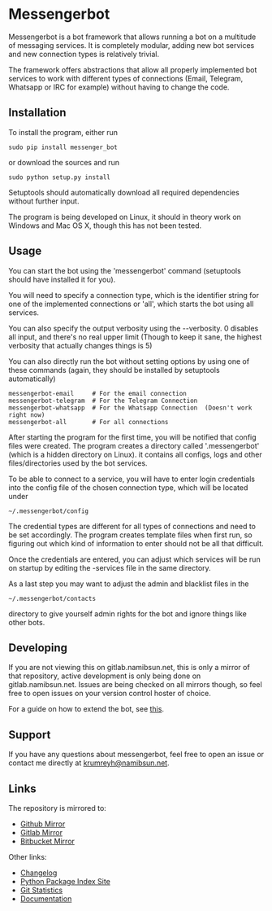 # Messengerbot

Messengerbot is a bot framework that allows running a bot on a multitude of messaging services. It is completely
modular, adding new bot services and new connection types is relatively trivial.

The framework offers abstractions that allow all properly implemented bot services to work with different types of
connections (Email, Telegram, Whatsapp or IRC for example) without having to change the code.
 
## Installation

To install the program, either run

    sudo pip install messenger_bot
    
or download the sources and run

    sudo python setup.py install
    
Setuptools should automatically download all required dependencies without further input.

The program is being developed on Linux, it should in theory work on Windows and Mac OS X, though this has not been
tested.

## Usage

You can start the bot using the 'messengerbot' command (setuptools should have installed it for you).

You will need to specify a connection type, which is the identifier string for one of the implemented
connections or 'all', which starts the bot using all services.

You can also specify the output verbosity using the --verbosity. 0 disables all input, and there's no real
upper limit (Though to keep it sane, the highest verbosity that actually changes things is 5)

You can also directly run the bot without setting options by using one of these commands (again, they should be
installed by setuptools automatically)

    messengerbot-email     # For the email connection
    messengerbot-telegram  # For the Telegram Connection
    messengerbot-whatsapp  # For the Whatsapp Connection  (Doesn't work right now)
    messengerbot-all       # For all connections
    
After starting the program for the first time, you will be notified that config files were created.
The program creates a directory called '.messengerbot' (which is a hidden directory on Linux). it contains
all configs, logs and other files/directories used by the bot services.

To be able to connect to a service, you will have to enter login credentials into the config file of the chosen
connection type, which will be located under

    ~/.messengerbot/config
    
The credential types are different for all types of connections and need to be set accordingly. The program creates
template files when first run, so figuring out which kind of information to enter should not be all that difficult.

Once the credentials are entered, you can adjust which services will be run on startup by editing the
<connection-type>-services file in the same directory.

As a last step you may want to adjust the admin and blacklist files in the 

    ~/.messengerbot/contacts
    
directory to give yourself admin rights for the bot and ignore things like other bots.


## Developing
    
If you are not viewing this on gitlab.namibsun.net, this is only a mirror of that repository, active development
is only being done on gitlab.namibsun.net. Issues are being checked on all mirrors though, so feel free to open
issues on your version control hoster of choice.

For a guide on how to extend the bot, see [this](doc/hand_crafted/extending_guide.md).



## Support

If you have any questions about messengerbot, feel free to open an issue or contact me directly at
krumreyh@namibsun.net.

## Links

The repository is mirrored to:

* [Github Mirror](https://github.com/namboy94/messengerbot)
* [Gitlab Mirror](https://gitlab.com/namboy94/messengerbot)
* [Bitbucket Mirror](https://bitbucket.org/namboy94/messengerbot)

Other links:

* [Changelog](http://gitlab.namibsun.net/namboy94/messengerbot/raw/master/CHANGELOG)
* [Python Package Index Site](https://pypi.python.org/pypi/messenger_bot)
* [Git Statistics](http://gitlab.namibsun.net/namboy94/messengerbot/wikis/git_stats/general.html)
* [Documentation](http://gitlab.namibsun.net/namboy94/messengerbot/wikis/html/index.html)